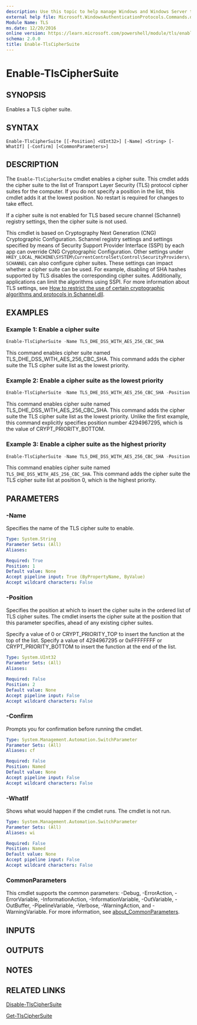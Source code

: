 ```yaml
---
description: Use this topic to help manage Windows and Windows Server technologies with Windows PowerShell.
external help file: Microsoft.WindowsAuthenticationProtocols.Commands.dll-Help.xml
Module Name: TLS
ms.date: 12/20/2016
online version: https://learn.microsoft.com/powershell/module/tls/enable-tlsciphersuite?view=windowsserver2025-ps&wt.mc_id=ps-gethelp
schema: 2.0.0
title: Enable-TlsCipherSuite
---
```


# Enable-TlsCipherSuite

## SYNOPSIS
Enables a TLS cipher suite.

## SYNTAX

```
Enable-TlsCipherSuite [[-Position] <UInt32>] [-Name] <String> [-WhatIf] [-Confirm] [<CommonParameters>]
```

## DESCRIPTION

The `Enable-TlsCipherSuite` cmdlet enables a cipher suite. This cmdlet adds the cipher suite to the
list of Transport Layer Security (TLS) protocol cipher suites for the computer. If you do not
specify a position in the list, this cmdlet adds it at the lowest position. No restart is required
for changes to take effect.

If a cipher suite is not enabled for TLS based secure channel (Schannel) registry settings, then the
cipher suite is not used.

This cmdlet is based on Cryptography Next Generation (CNG) Cryptographic Configuration. Schannel
registry settings and settings specified by means of Security Support Provider Interface (SSPI) by
each app can override CNG Cryptographic Configuration. Other settings under
`HKEY_LOCAL_MACHINE\SYSTEM\CurrentControlSet\Control\SecurityProviders\SCHANNEL` can also configure
cipher suites. These settings can impact whether a cipher suite can be used. For example, disabling
of SHA hashes supported by TLS disables the corresponding cipher suites. Additionally, applications
can limit the algorithms using SSPI. For more information about TLS settings, see
[How to restrict the use of certain cryptographic algorithms and protocols in Schannel.dll](https://support.microsoft.com/kb/245030).

## EXAMPLES

### Example 1: Enable a cipher suite

```powershell
Enable-TlsCipherSuite -Name TLS_DHE_DSS_WITH_AES_256_CBC_SHA
```

This command enables cipher suite named TLS_DHE_DSS_WITH_AES_256_CBC_SHA.
This command adds the cipher suite the TLS cipher suite list as the lowest priority.

### Example 2: Enable a cipher suite as the lowest priority

```powershell
Enable-TlsCipherSuite -Name TLS_DHE_DSS_WITH_AES_256_CBC_SHA -Position 4294967295
```

This command enables cipher suite named TLS_DHE_DSS_WITH_AES_256_CBC_SHA. This command adds the
cipher suite the TLS cipher suite list as the lowest priority. Unlike the first example, this
command explicitly specifies position number 4294967295, which is the value of
CRYPT_PRIORITY_BOTTOM.

### Example 3: Enable a cipher suite as the highest priority

```powershell
Enable-TlsCipherSuite -Name TLS_DHE_DSS_WITH_AES_256_CBC_SHA -Position 0
```

This command enables cipher suite named `TLS_DHE_DSS_WITH_AES_256_CBC_SHA`. This command adds the
cipher suite the TLS cipher suite list at position 0, which is the highest priority.

## PARAMETERS

### -Name

Specifies the name of the TLS cipher suite to enable.

```yaml
Type: System.String
Parameter Sets: (All)
Aliases:

Required: True
Position: 1
Default value: None
Accept pipeline input: True (ByPropertyName, ByValue)
Accept wildcard characters: False
```

### -Position

Specifies the position at which to insert the cipher suite in the ordered list of TLS cipher suites.
The cmdlet inserts the cipher suite at the position that this parameter specifies, ahead of any
existing cipher suites.

Specify a value of 0 or CRYPT_PRIORITY_TOP to insert the function at the top of the list. Specify a
value of 4294967295 or 0xFFFFFFFF or CRYPT_PRIORITY_BOTTOM to insert the function at the end of the
list.

```yaml
Type: System.UInt32
Parameter Sets: (All)
Aliases:

Required: False
Position: 2
Default value: None
Accept pipeline input: False
Accept wildcard characters: False
```

### -Confirm

Prompts you for confirmation before running the cmdlet.

```yaml
Type: System.Management.Automation.SwitchParameter
Parameter Sets: (All)
Aliases: cf

Required: False
Position: Named
Default value: None
Accept pipeline input: False
Accept wildcard characters: False
```

### -WhatIf

Shows what would happen if the cmdlet runs. The cmdlet is not run.

```yaml
Type: System.Management.Automation.SwitchParameter
Parameter Sets: (All)
Aliases: wi

Required: False
Position: Named
Default value: None
Accept pipeline input: False
Accept wildcard characters: False
```

### CommonParameters

This cmdlet supports the common parameters: -Debug, -ErrorAction, -ErrorVariable,
-InformationAction, -InformationVariable, -OutVariable, -OutBuffer, -PipelineVariable, -Verbose,
-WarningAction, and -WarningVariable. For more information, see [about_CommonParameters](http://go.microsoft.com/fwlink/?LinkID=113216).

## INPUTS

## OUTPUTS

## NOTES

## RELATED LINKS

[Disable-TlsCipherSuite](./Disable-TlsCipherSuite.md)

[Get-TlsCipherSuite](./Get-TlsCipherSuite.md)
